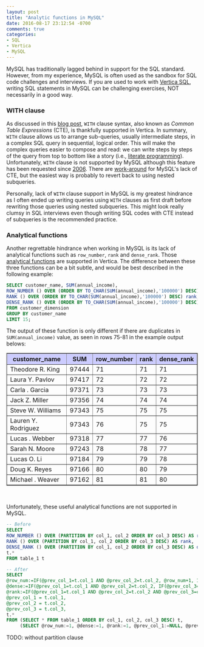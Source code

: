 ```yaml
---
layout: post
title: "Analytic functions in MySQL"
date: 2016-08-17 23:12:54 -0700
comments: true
categories: 
- SQL
- Vertica
- MySQL
---
```


MySQL has traditionally lagged behind in support for the SQL standard.
However, from my experience, MySQL is often used as the sandbox for SQL code challenges and interviews.
If you are used to work with [Vertica SQL](https://my.vertica.com/docs/7.1.x/HTML/index.htm#Authoring/SQLReferenceManual/SQLReferenceManual.htm), writing SQL statements in MySQL can be challenging exercises, NOT necessarily in a good way.

### WITH clause

As discussed in this [blog post](/blog/2016/02/03/vertica-6-with-clause/), `WITH` clause syntax, also known as *Common Table Expressions* (CTE), is thankfully supported in Vertica.
In summary, `WITH` clause allows us to arrange sub-queries, usually intermediate steps, in a complex SQL query in sequential, logical order.
This will make the complex queries easier to compose and read: we can write steps by steps of the query from top to bottom like a story (i.e., [literate programming](https://en.wikipedia.org/wiki/Literate_programming)).
Unfortunately, `WITH` clause is not supported by MySQL although this feature has been requested since [2006](https://bugs.mysql.com/bug.php?id=16244).
There are [work-around](http://guilhembichot.blogspot.fr/2013/11/with-recursive-and-mysql.html) for MySQL's lack of CTE, but the easiest way is probably to revert back to using nested subqueries.

Personally, lack of `WITH` clause support in MySQL is my greatest hindrance as I often ended up writing queries using `WITH` clauses as first draft before rewriting those queries using nested subqueries.
This might look really clumsy in SQL interviews even though writing SQL codes with CTE instead of subqueries is the recommended practice.

### Analytical functions

Another regrettable hindrance when working in MySQL is its lack of analytical functions such as `row_number`, `rank` and `dense_rank`.
Those [analytical functions](https://my.vertica.com/docs/7.1.x/HTML/index.htm#Authoring/SQLReferenceManual/Functions/Analytic/AnalyticFunctions.htm) are supported in Vertica.
The difference between these three functions can be a bit subtle, and would be best described in the following example:

``` sql Example of row_number, rank, and dense_rank functions
SELECT customer_name, SUM(annual_income),
ROW_NUMBER () OVER (ORDER BY TO_CHAR(SUM(annual_income),'100000') DESC) row_number, 
RANK () OVER (ORDER BY TO_CHAR(SUM(annual_income),'100000') DESC) rank, 
DENSE_RANK () OVER (ORDER BY TO_CHAR(SUM(annual_income),'100000') DESC) dense_rank 
FROM customer_dimension
GROUP BY customer_name
LIMIT 15;
```
The output of these function is only different if there are duplicates in `SUM(annual_income)` value, as seen in rows 75-81 in the example output belows:

<table border="1"><tr BGCOLOR="#CCCCFF"><th>customer_name</th><th>SUM</th><th>row_number</th><th>rank</th><th>dense_rank</th></tr>
<tr><td>Theodore R. King</td><td>97444</td><td>71</td><td>71</td><td>71</td></tr>
<tr><td>Laura Y. Pavlov</td><td>97417</td><td>72</td><td>72</td><td>72</td></tr>
<tr><td>Carla . Garcia</td><td>97371</td><td>73</td><td>73</td><td>73</td></tr>
<tr><td>Jack Z. Miller</td><td>97356</td><td>74</td><td>74</td><td>74</td></tr>
<tr><td>Steve W. Williams</td><td>97343</td><td>75</td><td>75</td><td>75</td></tr>
<tr><td>Lauren Y. Rodriguez</td><td>97343</td><td>76</td><td>75</td><td>75</td></tr>
<tr><td>Lucas . Webber</td><td>97318</td><td>77</td><td>77</td><td>76</td></tr>
<tr><td>Sarah N. Moore</td><td>97243</td><td>78</td><td>78</td><td>77</td></tr>
<tr><td>Lucas O. Li</td><td>97184</td><td>79</td><td>79</td><td>78</td></tr>
<tr><td>Doug K. Reyes</td><td>97166</td><td>80</td><td>80</td><td>79</td></tr>
<tr><td>Michael . Weaver</td><td>97162</td><td>81</td><td>81</td><td>80</td></tr>
</table>
<br/>


Unfortunately, these useful analytical functions are not supported in MySQL.


``` sql row_number, rank, and dense_rank functions in MySQL
-- Before
SELECT 
ROW_NUMBER () OVER (PARTITION BY col_1, col_2 ORDER BY col_3 DESC) AS row_number,
RANK () OVER (PARTITION BY col_1, col_2 ORDER BY col_3 DESC) AS rank,
DENSE_RANK () OVER (PARTITION BY col_1, col_2 ORDER BY col_3 DESC) AS dense_rank,
t.* 
FROM table_1 t

-- After
SELECT
@row_num:=IF(@prev_col_1=t.col_1 AND @prev_col_2=t.col_2, @row_num+1, 1) AS row_number,
@dense:=IF(@prev_col_1=t.col_1 AND @prev_col_2=t.col_2, IF(@prev_col_3=col_3, @dense, @dense+1), 1) AS dense_rank,
@rank:=IF(@prev_col_1=t.col_1 AND @prev_col_2=t.col_2 AND @prev_col_3=col_3, @rank, @row_num) AS rank,
@prev_col_1 = t.col_1,
@prev_col_2 = t.col_2,
@prev_col_3 = t.col_3,
t.*
FROM (SELECT * FROM table_1 ORDER BY col_1, col_2, col_3 DESC) t,
     (SELECT @row_num:=1, @dense:=1, @rank:=1, @prev_col_1:=NULL, @prev_col_2:=NULL, @prev_col_3:=NULL) var
```

TODO: without partition clause